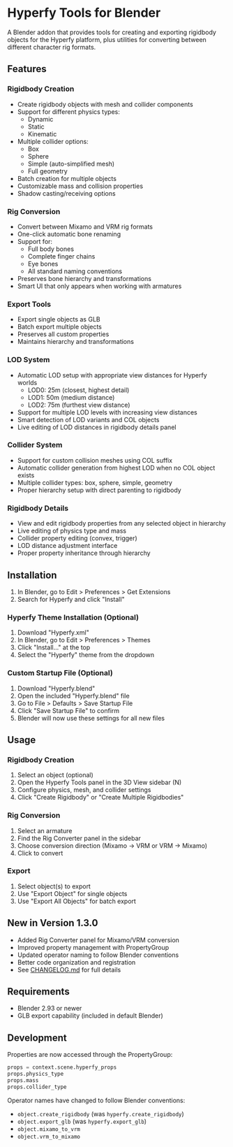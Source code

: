 # Hyperfy Tools for Blender

A Blender addon that provides tools for creating and exporting rigidbody objects for the Hyperfy platform, plus utilities for converting between different character rig formats.

## Features

### Rigidbody Creation
- Create rigidbody objects with mesh and collider components
- Support for different physics types:
  - Dynamic
  - Static
  - Kinematic
- Multiple collider options:
  - Box
  - Sphere
  - Simple (auto-simplified mesh)
  - Full geometry
- Batch creation for multiple objects
- Customizable mass and collision properties
- Shadow casting/receiving options

### Rig Conversion
- Convert between Mixamo and VRM rig formats
- One-click automatic bone renaming
- Support for:
  - Full body bones
  - Complete finger chains
  - Eye bones
  - All standard naming conventions
- Preserves bone hierarchy and transformations
- Smart UI that only appears when working with armatures

### Export Tools
- Export single objects as GLB
- Batch export multiple objects
- Preserves all custom properties
- Maintains hierarchy and transformations

### LOD System
- Automatic LOD setup with appropriate view distances for Hyperfy worlds
  - LOD0: 25m (closest, highest detail)
  - LOD1: 50m (medium distance)
  - LOD2: 75m (furthest view distance)
- Support for multiple LOD levels with increasing view distances
- Smart detection of LOD variants and COL objects
- Live editing of LOD distances in rigidbody details panel

### Collider System
- Support for custom collision meshes using COL suffix
- Automatic collider generation from highest LOD when no COL object exists
- Multiple collider types: box, sphere, simple, geometry
- Proper hierarchy setup with direct parenting to rigidbody

### Rigidbody Details
- View and edit rigidbody properties from any selected object in hierarchy
- Live editing of physics type and mass
- Collider property editing (convex, trigger)
- LOD distance adjustment interface
- Proper property inheritance through hierarchy

## Installation

1. In Blender, go to Edit > Preferences > Get Extensions
2. Search for Hyperfy and click "Install"

### Hyperfy Theme Installation (Optional)
1. Download "Hyperfy.xml"
2. In Blender, go to Edit > Preferences > Themes
3. Click "Install..." at the top
4. Select the "Hyperfy" theme from the dropdown

### Custom Startup File (Optional)
1. Download "Hyperfy.blend"
2. Open the included "Hyperfy.blend" file
3. Go to File > Defaults > Save Startup File
4. Click "Save Startup File" to confirm
5. Blender will now use these settings for all new files


## Usage

### Rigidbody Creation
1. Select an object (optional)
2. Open the Hyperfy Tools panel in the 3D View sidebar (N)
3. Configure physics, mesh, and collider settings
4. Click "Create Rigidbody" or "Create Multiple Rigidbodies"

### Rig Conversion
1. Select an armature
2. Find the Rig Converter panel in the sidebar
3. Choose conversion direction (Mixamo → VRM or VRM → Mixamo)
4. Click to convert

### Export
1. Select object(s) to export
2. Use "Export Object" for single objects
3. Use "Export All Objects" for batch export

## New in Version 1.3.0

- Added Rig Converter panel for Mixamo/VRM conversion
- Improved property management with PropertyGroup
- Updated operator naming to follow Blender conventions
- Better code organization and registration
- See [CHANGELOG.md](CHANGELOG.md) for full details

## Requirements

- Blender 2.93 or newer
- GLB export capability (included in default Blender)

## Development

Properties are now accessed through the PropertyGroup:
```python
props = context.scene.hyperfy_props
props.physics_type
props.mass
props.collider_type
```

Operator names have changed to follow Blender conventions:
- `object.create_rigidbody` (was `hyperfy.create_rigidbody`)
- `object.export_glb` (was `hyperfy.export_glb`)
- `object.mixamo_to_vrm`
- `object.vrm_to_mixamo`

